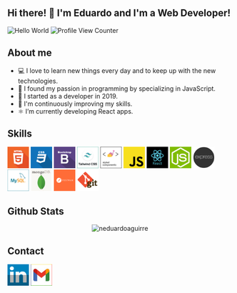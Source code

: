 ## Hi there! 👋 I'm Eduardo and I'm a Web Developer!

![Hello World](https://img.shields.io/badge/%F0%9F%8E%B1-%3Ch1%3EHello%20World!%3C%2Fh1%3E-%23000)
![Profile View Counter](https://komarev.com/ghpvc/?username=neduardoaguirre)

## About me

- 💻 I love to learn new things every day and to keep up with the new technologies.
- 💛 I found my passion in programming by specializing in JavaScript.
- 📆 I started as a developer in 2019.
- 💪 I'm continuously improving my skills.
- ⚛ I’m currently developing React apps.

## Skills

<p>
<img width="48" src="https://raw.githubusercontent.com/neduardoaguirre/neduardoaguirre/master/img/html5.png"> <img width="48" src="https://raw.githubusercontent.com/neduardoaguirre/neduardoaguirre/master/img/css3.png"> <img width="48" src="https://raw.githubusercontent.com/neduardoaguirre/neduardoaguirre/master/img/bootstrap.png"> <img width="48" src="https://raw.githubusercontent.com/neduardoaguirre/neduardoaguirre/master/img/tailwind.png"> <img width="48" src="https://raw.githubusercontent.com/neduardoaguirre/neduardoaguirre/master/img/styled.png"> <img width="48" src="https://raw.githubusercontent.com/neduardoaguirre/neduardoaguirre/master/img/js.png"> <img width="48" src="https://raw.githubusercontent.com/neduardoaguirre/neduardoaguirre/master/img/react.png"> <img width="48" src="https://raw.githubusercontent.com/neduardoaguirre/neduardoaguirre/master/img/node.jpg"> <img width="48" src="https://raw.githubusercontent.com/neduardoaguirre/neduardoaguirre/master/img/expressjslogo.png"> <img width="48" src="https://raw.githubusercontent.com/neduardoaguirre/neduardoaguirre/master/img/mysql.png"> <img width="48" src="https://raw.githubusercontent.com/neduardoaguirre/neduardoaguirre/master/img/mongodb.jpg"> <img width="48" src="https://raw.githubusercontent.com/neduardoaguirre/neduardoaguirre/master/img/postman.png"> <img width="48" src="https://raw.githubusercontent.com/neduardoaguirre/neduardoaguirre/master/img/git.png">
</p>

## Github Stats

<p align="center"><img src="https://github-readme-stats.vercel.app/api/top-langs/?username=neduardoaguirre&layout=compact" alt="neduardoaguirre"/></p>

## Contact

<a target="_blank" href="https://www.linkedin.com/in/nestor-eduardo-aguirre/"><img width="48" src="https://raw.githubusercontent.com/neduardoaguirre/neduardoaguirre/master/img/linkedin.png"></a>
<a target="_blank" href="mailto:neduardoaguirre@gmail.com"><img width="48" src="https://raw.githubusercontent.com/neduardoaguirre/neduardoaguirre/master/img/gmail.png"></a>
